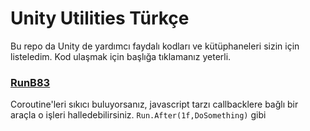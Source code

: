 # Unity Utilities Türkçe
Bu repo da Unity de yardımcı faydalı kodları ve kütüphaneleri sizin için listeledim. Kod ulaşmak için başlığa tıklamanız yeterli.

### [RunB83](https://downgit.github.io/#/home?url=https://github.com/farukcan/unity-utilities/tree/main/RunB83)
Coroutine'leri sıkıcı buluyorsanız, javascript tarzı callbacklere bağlı bir araçla o işleri halledebilirsiniz. ``Run.After(1f,DoSomething)`` gibi
